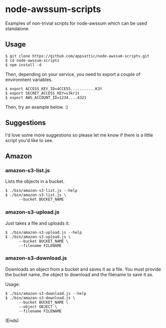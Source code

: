 # node-awssum-scripts #

Examples of non-trivial scripts for node-awssum which can be used standalone.

## Usage ##

    $ git clone https://github.com/appsattic/node-awssum-scripts.git
    $ cd node-awssum-scripts
    $ npm install -d

Then, depending on your service, you need to export a couple of environment variables.

    $ export ACCESS_KEY_ID=4CCE55...........K3Y
    $ export SECRET_ACCESS_KEY=s3kr1t
    $ export AWS_ACCOUNT_ID=1234....4321

Then, try an example below. :)

## Suggestions ##

I'd love some more suggestions so please let me know if there is a little script you'd like to see.

## Amazon ##

### amazon-s3-list.js ###

Lists the objects in a bucket.

    $ ./bin/amazon-s3-list.js --help
    $ ./bin/amazon-s3-list.js \
          --bucket BUCKET_NAME

### amazon-s3-upload.js ###

Just takes a file and uploads it. 

    $ ./bin/amazon-s3-upload.js --help
    $ ./bin/amazon-s3-upload.js \
          --bucket BUCKET_NAME \
          --filename FILENAME

### amazon-s3-download.js ###

Downloads an object from a bucket and saves it as a file. You must provide the bucket name, the object to download and
the filename to save it as.

Usage:

    $ ./bin/amazon-s3-download.js --help
    $ ./bin/amazon-s3-download.js \
          --bucket BUCKET_NAME \
          --object OBJECT \
          --filename FILENAME

(Ends)
